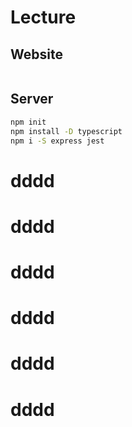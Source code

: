 # Lecture

## Website

```sh
```

## Server

```sh
npm init
npm install -D typescript
npm i -S express jest
```
# dddd
# dddd
# dddd
# dddd
# dddd
# dddd
